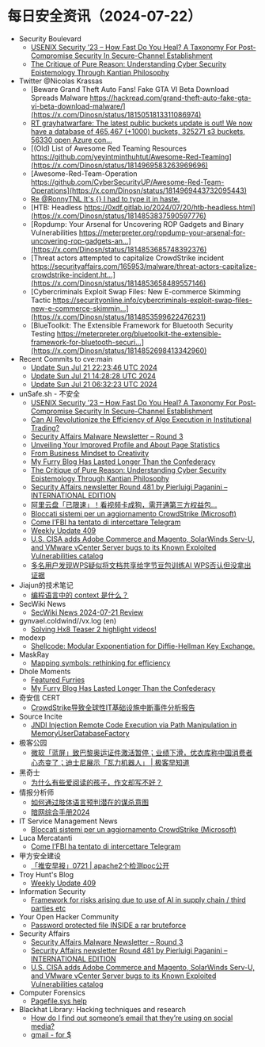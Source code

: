 # 每日安全资讯（2024-07-22）

- Security Boulevard
  - [USENIX Security ’23 – How Fast Do You Heal? A Taxonomy For Post-Compromise Security In Secure-Channel Establishment](https://securityboulevard.com/2024/07/usenix-security-23-how-fast-do-you-heal-a-taxonomy-for-post-compromise-security-in-secure-channel-establishment/)
  - [The Critique of Pure Reason: Understanding Cyber Security Epistemology Through Kantian Philosophy](https://securityboulevard.com/2024/07/the-critique-of-pure-reason-understanding-cyber-security-epistemology-through-kantian-philosophy/)
- Twitter @Nicolas Krassas
  - [Beware Grand Theft Auto Fans! Fake GTA VI Beta Download Spreads Malware https://hackread.com/grand-theft-auto-fake-gta-vi-beta-download-malware/](https://x.com/Dinosn/status/1815051813311086974)
  - [RT grayhatwarfare: The latest public buckets update is out! We now have a database of 465,467 (+1000) buckets, 325271 s3 buckets, 56330 open Azure con...](https://x.com/Dinosn/status/1815052908682977778)
  - [(Old) List of Awesome Red Teaming Resources https://github.com/yeyintminthuhtut/Awesome-Red-Teaming](https://x.com/Dinosn/status/1814969583263969696)
  - [Awesome-Red-Team-Operation https://github.com/CyberSecurityUP/Awesome-Red-Team-Operations](https://x.com/Dinosn/status/1814969443732095443)
  - [Re @RonnyTNL It's {} I had to type it in haste.](https://x.com/Dinosn/status/1814953130011808242)
  - [HTB: Headless https://0xdf.gitlab.io/2024/07/20/htb-headless.html](https://x.com/Dinosn/status/1814853837590597776)
  - [Ropdump: Your Arsenal for Uncovering ROP Gadgets and Binary Vulnerabilities https://meterpreter.org/ropdump-your-arsenal-for-uncovering-rop-gadgets-an...](https://x.com/Dinosn/status/1814853685748392376)
  - [Threat actors attempted to capitalize CrowdStrike incident https://securityaffairs.com/165953/malware/threat-actors-capitalize-crowdstrike-incident.ht...](https://x.com/Dinosn/status/1814853658489557146)
  - [Cybercriminals Exploit Swap Files: New E-commerce Skimming Tactic https://securityonline.info/cybercriminals-exploit-swap-files-new-e-commerce-skimmin...](https://x.com/Dinosn/status/1814853599622476231)
  - [BlueToolkit: The Extensible Framework for Bluetooth Security Testing https://meterpreter.org/bluetoolkit-the-extensible-framework-for-bluetooth-securi...](https://x.com/Dinosn/status/1814852698413342960)
- Recent Commits to cve:main
  - [Update Sun Jul 21 22:23:46 UTC 2024](https://github.com/trickest/cve/commit/28a082e14e4be17a66de4470ac817e8d99012d61)
  - [Update Sun Jul 21 14:28:28 UTC 2024](https://github.com/trickest/cve/commit/2b6aa97ac5ecebf82ea14c8f99cbc16e9cc1b8b2)
  - [Update Sun Jul 21 06:32:23 UTC 2024](https://github.com/trickest/cve/commit/954a1839e4f8b63794c4c4d2404866443718d139)
- unSafe.sh - 不安全
  - [USENIX Security ’23 – How Fast Do You Heal? A Taxonomy For Post-Compromise Security In Secure-Channel Establishment](https://buaq.net/go-251683.html)
  - [Can AI Revolutionize the Efficiency of Algo Execution in Institutional Trading?](https://buaq.net/go-251685.html)
  - [Security Affairs Malware Newsletter – Round 3](https://buaq.net/go-251678.html)
  - [Unveiling Your Improved Profile and About Page Statistics](https://buaq.net/go-251686.html)
  - [From Business Mindset to Creativity](https://buaq.net/go-251687.html)
  - [My Furry Blog Has Lasted Longer Than the Confederacy](https://buaq.net/go-251680.html)
  - [The Critique of Pure Reason: Understanding Cyber Security Epistemology Through Kantian Philosophy](https://buaq.net/go-251679.html)
  - [Security Affairs newsletter Round 481 by Pierluigi Paganini – INTERNATIONAL EDITION](https://buaq.net/go-251676.html)
  - [阿里云盘「已限速」！看视频卡成狗，需开通第三方权益包…](https://buaq.net/go-251682.html)
  - [Bloccati sistemi per un aggiornamento CrowdStrike (Microsoft)](https://buaq.net/go-251668.html)
  - [Come l’FBI ha tentato di intercettare Telegram](https://buaq.net/go-251675.html)
  - [Weekly Update 409](https://buaq.net/go-251669.html)
  - [U.S. CISA adds Adobe Commerce and Magento, SolarWinds Serv-U, and VMware vCenter Server bugs to its Known Exploited Vulnerabilities catalog](https://buaq.net/go-251670.html)
  - [多名用户发现WPS疑似将文档共享给字节豆包训练AI WPS否认但没拿出证据](https://buaq.net/go-251657.html)
- Jiajun的技术笔记
  - [编程语言中的 context 是什么？](https://jiajunhuang.com/articles/2024_07_21-context.md.html)
- SecWiki News
  - [SecWiki News 2024-07-21 Review](http://www.sec-wiki.com/?2024-07-21)
- gynvael.coldwind//vx.log (en)
  - [Solving Hx8 Teaser 2 highlight videos!](https://gynvael.coldwind.pl/?id=789)
- modexp
  - [Shellcode: Modular Exponentiation for Diffie-Hellman Key Exchange.](https://modexp.wordpress.com/2024/07/21/modexp_key_xchg/)
- MaskRay
  - [Mapping symbols: rethinking for efficiency](https://maskray.me/blog/2024-07-21-mapping-symbols-rethinking-for-efficiency)
- Dhole Moments
  - [Featured Furries](https://soatok.blog/2024/07/21/featured-furries/)
  - [My Furry Blog Has Lasted Longer Than the Confederacy](https://soatok.blog/2024/07/21/my-furry-blog-has-lasted-longer-than-the-confederacy/)
- 奇安信 CERT
  - [CrowdStrike导致全球性IT基础设施中断事件分析报告](https://mp.weixin.qq.com/s?__biz=MzU5NDgxODU1MQ==&mid=2247501763&idx=1&sn=3714d555ecf347d22ba237fc80c5131a&chksm=fe79e35bc90e6a4d32699034dcf6c752d63eb31305f62c9a2ff63f852f69c24b89743c314aca&scene=58&subscene=0#rd)
- Source Incite
  - [JNDI Injection Remote Code Execution via Path Manipulation in MemoryUserDatabaseFactory](https://srcincite.io/blog/2024/07/21/jndi-injection-rce-via-path-manipulation-in-memoryuserdatabasefactory.html)
- 极客公园
  - [微软「蓝屏」致巴黎奥运证件激活暂停；业绩下滑，优衣库称中国消费者心态变了；迪士尼展示「瓦力机器人」 | 极客早知道](https://mp.weixin.qq.com/s?__biz=MTMwNDMwODQ0MQ==&mid=2653048046&idx=1&sn=078d476e23d2bd5f07c9d021ece3bfca&chksm=7e5731584920b84e3bfeb41b7f29611c21037865db48dbb183a087f7082ed73754fead005713&scene=58&subscene=0#rd)
- 黑奇士
  - [为什么有些爱阅读的孩子，作文却写不好？](https://mp.weixin.qq.com/s?__biz=MzI5ODYwNTE4Nw==&mid=2247488313&idx=1&sn=abed910295a107f3a51927f661ff898c&chksm=eca21cd5dbd595c3d9d5284463932f50396944fdf3fa255beac58224b02a96b4043918855109&scene=58&subscene=0#rd)
- 情报分析师
  - [如何通过肢体语言预判潜在的谋杀意图](https://mp.weixin.qq.com/s?__biz=MzA3Mjc1MTkwOA==&mid=2650553122&idx=1&sn=49c97f3e7526280ab12f1e9d2d60bf30&chksm=87111569b0669c7f71566be7d87f607b53e08fd38cbaa8335619210e32ad0d717bf40043e327&scene=58&subscene=0#rd)
  - [暗网综合手册2024](https://mp.weixin.qq.com/s?__biz=MzA3Mjc1MTkwOA==&mid=2650553122&idx=2&sn=bd3349e8687e15a6707785b99d9f2233&chksm=87111569b0669c7f968f303e760fdaa6d45e0af3473031ff966311191f7bff8ec7293797b069&scene=58&subscene=0#rd)
- IT Service Management News
  - [Bloccati sistemi per un aggiornamento CrowdStrike (Microsoft)](http://blog.cesaregallotti.it/2024/07/bloccati-sistemi-per-un-aggiornamento.html)
- Luca Mercatanti
  - [Come l’FBI ha tentato di intercettare Telegram](https://luca-mercatanti.com/come-lfbi-ha-tentato-di-intercettare-telegram/?utm_source=rss&utm_medium=rss&utm_campaign=come-lfbi-ha-tentato-di-intercettare-telegram)
- 甲方安全建设
  - [「推安早报」0721 | apache2个检测poc公开](https://mp.weixin.qq.com/s?__biz=MzU0MDcyMTMxOQ==&mid=2247487637&idx=1&sn=6229121098df1fb61d8329fd41691f72&chksm=fb35b95dcc42304b684e585cae8bda7bf94df3255303709e86078dc1c4146f940858080b2d1c&scene=58&subscene=0#rd)
- Troy Hunt's Blog
  - [Weekly Update 409](https://www.troyhunt.com/weekly-update-409/)
- Information Security
  - [Framework for risks arising due to use of AI in supply chain / third parties etc](https://www.reddit.com/r/Information_Security/comments/1e8lpwr/framework_for_risks_arising_due_to_use_of_ai_in/)
- Your Open Hacker Community
  - [Password protected file INSIDE a rar bruteforce](https://www.reddit.com/r/HowToHack/comments/1e8pj3o/password_protected_file_inside_a_rar_bruteforce/)
- Security Affairs
  - [Security Affairs Malware Newsletter – Round 3](https://securityaffairs.com/166014/malware/security-affairs-malware-newsletter-round-3.html)
  - [Security Affairs newsletter Round 481 by Pierluigi Paganini – INTERNATIONAL EDITION](https://securityaffairs.com/166006/breaking-news/security-affairs-newsletter-round-481-by-pierluigi-paganini-international-edition.html)
  - [U.S. CISA adds Adobe Commerce and Magento, SolarWinds Serv-U, and VMware vCenter Server bugs to its Known Exploited Vulnerabilities catalog](https://securityaffairs.com/165981/hacking/u-s-cisa-adds-adobe-commerce-and-magento-solarwinds-serv-u-and-vmware-vcenter-server-bugs-to-its-known-exploited-vulnerabilities-catalog.html)
- Computer Forensics
  - [Pagefile.sys help](https://www.reddit.com/r/computerforensics/comments/1e8dnwu/pagefilesys_help/)
- Blackhat Library: Hacking techniques and research
  - [How do I find out someone’s email that they’re using on social media?](https://www.reddit.com/r/blackhat/comments/1e8t0a2/how_do_i_find_out_someones_email_that_theyre/)
  - [gmail - for $](https://www.reddit.com/r/blackhat/comments/1e8dtky/gmail_for/)
